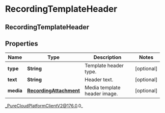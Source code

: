 # RecordingTemplateHeader

## RecordingTemplateHeader

## Properties

|Name | Type | Description | Notes|
|------------ | ------------- | ------------- | -------------|
| **type** | **String** | Template header type. | [optional] |
| **text** | **String** | Header text. | [optional] |
| **media** | [**RecordingAttachment**](RecordingAttachment) | Media template header image. | [optional] |



_PureCloudPlatformClientV2@176.0.0_
